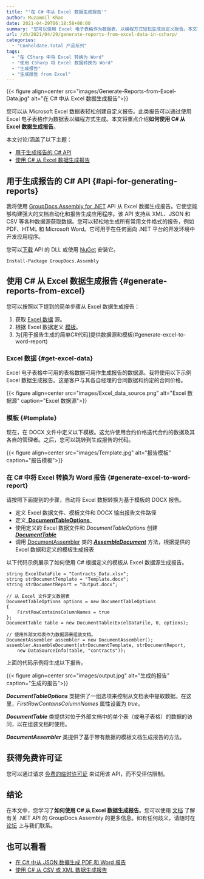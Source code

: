 ```yaml
---
title: "'在 C# 中从 Excel 数据生成报告'"
author: Muzammil Khan
date: 2021-04-29T06:18:58+00:00
summary: "您可以使用 Excel 电子表格作为数据表，以编程方式轻松生成自定义报告。本文将重点介绍**如何使用 C# 从 Excel 数据生成报告**。"
url: /zh/2021/04/29/generate-reports-from-excel-data-in-csharp/
categories:
  - "Conholdate.Total 产品系列"
tags:
  - "在 CSharp 中将 Excel 转换为 Word"
  - "使用 CSharp 将 Excel 数据转换为 Word"
  - "生成报告"
  - "生成报告 from Excel"
---
```


{{< figure align=center src="images/Generate-Reports-from-Excel-Data.jpg" alt="在 C# 中从 Excel 数据生成报告">}}
 
您可以从 Microsoft Excel 数据表轻松创建自定义报告。此类报告可以通过使用 Excel 电子表格作为数据表以编程方式生成。本文将重点介绍**如何使用 C# 从 Excel 数据生成报告**。

本文讨论/涵盖了以下主题：

  * [用于生成报告的 C# API][2]
  * [使用 C# 从 Excel 数据生成报告][3]

## 用于生成报告的 C# API {#api-for-generating-reports}

我将使用 [GroupDocs.Assembly for .NET][4] API 从 Excel 数据生成报告。它使您能够构建强大的文档自动化和报告生成应用程序。该 API 支持从 XML、JSON 和 CSV 等各种数据源获取数据。您可以轻松地生成所有常用文件格式的报告，例如 PDF、HTML 和 Microsoft Word。它可用于在任何面向 .NET 平台的开发环境中开发应用程序。

您可以[下载][5] API 的 DLL 或使用 [NuGet][6] 安装它。

```
Install-Package GroupDocs.Assembly
```

## 使用 C# 从 Excel 数据生成报告 {#generate-reports-from-excel}

您可以按照以下提到的简单步骤从 Excel 数据生成报告：

  1. 获取 [Excel 数据](#get-excel-data) 源。
  2. 根据 Excel 数据定义 [模板](#template)。
  3. 为[用于报告生成的简单C#代码]提供数据源和模板(#generate-excel-to-word-report)

### Excel 数据 {#get-excel-data}

Excel 电子表格中可用的表格数据可用作生成报告的数据源。我将使用以下示例 Excel 数据生成报告。这是客户与其各自经理的合同数据和约定的合同价格。

{{< figure align=center src="images/Excel_data_source.png" alt="Excel 数据源" caption="Excel 数据源">}}
 
### 模板 {#template}

现在，在 DOCX 文件中定义以下模板。这允许使用合约价格迭代合约的数据及其各自的管理者。之后，您可以跳转到生成报告的代码。

{{< figure align=center src="images/Template.jpg" alt="报告模板" caption="报告模板">}}
 
### 在 C# 中将 Excel 转换为 Word 报告 {#generate-excel-to-word-report}

请按照下面提到的步骤，自动将 Excel 数据转换为基于模板的 DOCX 报告。

  * 定义 Excel 数据文件、模板文件和 DOCX 输出报告文件路径
  * 定义_**[DocumentTableOptions][9]**_
  * 使用定义的 Excel 数据文件和 _DocumentTableOptions_ 创建 _**[DocumentTable][10]**_
  * 调用 [DocumentAssembler][12] 类的 _**[AssembleDocument][11]**_ 方法，根据提供的 Excel 数据和定义的模板生成报表

以下代码示例展示了如何使用 C# 根据定义的模板从 Excel 数据源生成报告。

```
string ExcelDataFile = "Contracts_Data.xlsx";
string strDocumentTemplate = "Template.docx";
string strDocumentReport = "Output.docx";

// 从 Excel 文件定义数据表
DocumentTableOptions options = new DocumentTableOptions 
{ 
    FirstRowContainsColumnNames = true 
};
DocumentTable table = new DocumentTable(ExcelDataFile, 0, options);

// 使用外部文档表作为数据源来组装文档。
DocumentAssembler assembler = new DocumentAssembler();
assembler.AssembleDocument(strDocumentTemplate, strDocumentReport,
    new DataSourceInfo(table, "contracts"));
```

上面的代码示例将生成以下报告。

{{< figure align=center src="images/output.jpg" alt="生成的报告" caption="生成的报告">}}
 
_**DocumentTableOptions**_ 类提供了一组选项来控制从文档表中提取数据。在这里，_FirstRowContainsColumnNames_ 属性设置为 _true_。

_**DocumentTable**_ 类提供对位于外部文档中的单个表（或电子表格）的数据的访问，以在组装文档时使用。

**_DocumentAssembler_** 类提供了基于带有数据的模板文档生成报告的方法。

## 获得免费许可证

您可以通过请求 [免费的临时许可证][14] 来试用该 API，而不受评估限制。

## 结论

在本文中，您学习了**如何使用 C# 从 Excel 数据生成报告**。您可以使用 [文档][15] 了解有关 .NET API 的 GroupDocs.Assembly 的更多信息。如有任何歧义，请随时在 [论坛][16] 上与我们联系。

## 也可以看看

  * [在 C# 中从 JSON 数据生成 PDF 和 Word 报告][17]
  * [使用 C# 从 CSV 或 XML 数据生成报告][18]

 [1]: https://blog.conholdate.com/wp-content/uploads/sites/27/2021/04/Generate-Reports-from-Excel-Data.jpg
 [2]: #api-for-generating-reports
 [3]: #generate-reports-from-excel
 [4]: https://products.groupdocs.com/assembly/net
 [5]: https://downloads.groupdocs.com/assembly/net
 [6]: https://www.nuget.org/packages/GroupDocs.Assembly
 [7]: https://blog.conholdate.com/wp-content/uploads/sites/27/2021/04/Excel_data_source.png
 [8]: https://blog.conholdate.com/wp-content/uploads/sites/27/2021/04/Template.jpg
 [9]: https://apireference.groupdocs.com/assembly/net/groupdocs.assembly.data/documenttableoptions
 [10]: https://apireference.groupdocs.com/assembly/net/groupdocs.assembly.data/documenttable
 [11]: https://apireference.groupdocs.com/assembly/net/groupdocs.assembly.documentassembler/assembledocument/methods/2
 [12]: https://apireference.groupdocs.com/assembly/net/groupdocs.assembly/documentassembler
 [13]: https://blog.conholdate.com/wp-content/uploads/sites/27/2021/04/output.jpg
 [14]: https://purchase.groupdocs.com/temporary-license
 [15]: https://docs.groupdocs.com/assembly/net/
 [16]: https://forum.groupdocs.com/c/assembly/
 [17]: https://blog.groupdocs.com/2021/03/20/generate-reports-from-json-data-in-csharp/
 [18]: https://blog.groupdocs.com/2019/10/21/generate-reports-from-csv-xml-in-csharp/








